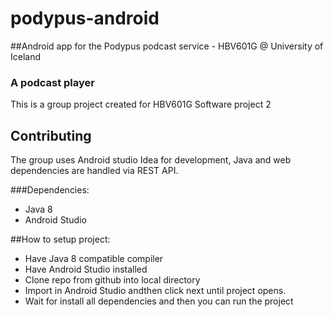 # podypus-android

##Android app for the Podypus podcast service - HBV601G @ University of Iceland<br>

### A podcast player
This is a group project created for HBV601G Software project 2<br>

## Contributing
The group uses Android studio Idea for development, Java and web dependencies are handled via REST API.<br>

###Dependencies:
- Java 8<br>
- Android Studio<br>

##How to setup project:
- Have Java 8 compatible compiler<br>
- Have Android Studio installed<br>
- Clone repo from github into local directory<br>
- Import in Android Studio andthen click next until project opens.<br>
- Wait for install all dependencies and then you can run the project<br>
